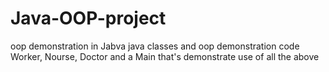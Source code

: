 # Java-OOP-project
oop demonstration in Jabva
java classes and oop demonstration code 
Worker, Nourse, Doctor and a Main that's demonstrate use of all the above
